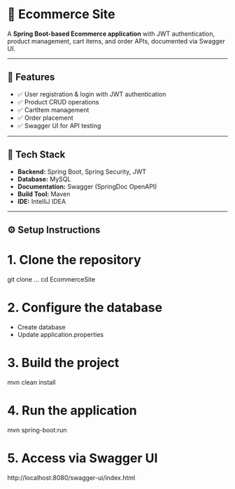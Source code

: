 # 🛒 Ecommerce Site

A **Spring Boot-based Ecommerce application** with JWT authentication, product management, cart items, and order APIs, documented via Swagger UI.

---

## 📌 **Features**

- ✅ User registration & login with JWT authentication
- ✅ Product CRUD operations
- ✅ CartItem management
- ✅ Order placement
- ✅ Swagger UI for API testing

---

## 🚀 **Tech Stack**

- **Backend:** Spring Boot, Spring Security, JWT
- **Database:** MySQL
- **Documentation:** Swagger (SpringDoc OpenAPI)
- **Build Tool:** Maven
- **IDE:** IntelliJ IDEA

---

## ⚙️ Setup Instructions

# 1. Clone the repository

git clone ...
cd EcommerceSite

# 2. Configure the database

- Create database
- Update application.properties

# 3. Build the project

mvn clean install

# 4. Run the application

mvn spring-boot:run

# 5. Access via Swagger UI

http://localhost:8080/swagger-ui/index.html
